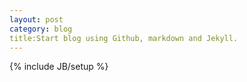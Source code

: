 ```yaml
---
layout: post
category: blog
title:Start blog using Github, markdown and Jekyll.
---
```

{% include JB/setup %}
